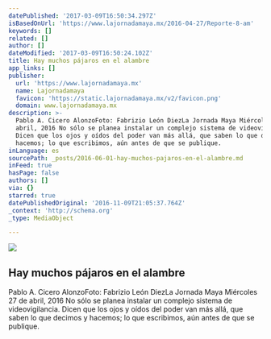 ```yaml
---
datePublished: '2017-03-09T16:50:34.297Z'
isBasedOnUrl: 'https://www.lajornadamaya.mx/2016-04-27/Reporte-8-am'
keywords: []
related: []
author: []
dateModified: '2017-03-09T16:50:24.102Z'
title: Hay muchos pájaros en el alambre
app_links: []
publisher:
  url: 'https://www.lajornadamaya.mx'
  name: Lajornadamaya
  favicon: 'https://static.lajornadamaya.mx/v2/favicon.png'
  domain: www.lajornadamaya.mx
description: >-
  Pablo A. Cicero AlonzoFoto: Fabrizio León DiezLa Jornada Maya Miércoles 27 de
  abril, 2016 No sólo se planea instalar un complejo sistema de videovigilancia.
  Dicen que los ojos y oídos del poder van más allá, que saben lo que decimos y
  hacemos; lo que escribimos, aún antes de que se publique.
inLanguage: es
sourcePath: _posts/2016-06-01-hay-muchos-pajaros-en-el-alambre.md
inFeed: true
hasPage: false
authors: []
via: {}
starred: true
datePublishedOriginal: '2016-11-09T21:05:37.764Z'
_context: 'http://schema.org'
_type: MediaObject

---
```

<article style=""><img src="https://s3-us-west-2.amazonaws.com/the-grid-img/p/b3b13e787037d1779a33385890d5b3f26932c080.jpg" /><h1>Hay muchos pájaros en el alambre</h1><p>Pablo A. Cicero AlonzoFoto: Fabrizio León DiezLa Jornada Maya Miércoles 27 de abril, 2016 No sólo se planea instalar un complejo sistema de videovigilancia. Dicen que los ojos y oídos del poder van más allá, que saben lo que decimos y hacemos; lo que escribimos, aún antes de que se publique.</p></article>